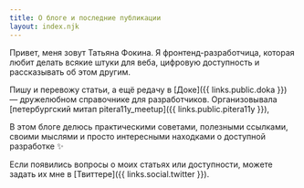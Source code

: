 ```yaml
---
title: О блоге и последние публикации
layout: index.njk
---
```

Привет, меня зовут Татьяна Фокина. Я фронтенд-разработчица, которая любит делать всякие штуки для веба, цифровую доступность и рассказывать об этом другим. 

Пишу и перевожу статьи, а ещё редачу в [Доке]({{ links.public.doka }}) — дружелюбном справочнике для разработчиков. Организовывала [петербургский митап pitera11y_meetup]({{ links.public.pitera11y }}), 

В этом блоге делюсь практическими советами, полезными ссылками, своими мыслями и просто интересными находками о доступной разработке ✨

Если появились вопросы о моих статьях или доступности, можете задать их мне в [Твиттере]({{ links.social.twitter }}).